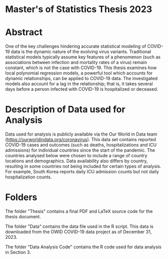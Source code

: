 # Master's of Statistics Thesis 2023

# Abstract

One of the key challenges hindering accurate statistical modeling of COVID-19 data is the dynamic nature
of the evolving virus variants. Traditional statistical models typically assume key features of a phenomenon
(such as associations between infection and mortality rates of a virus) remain constant, which is not the case
with COVID-19. This thesis examines how local polynomial regression models, a powerful tool which accounts
for dynamic relationships, can be applied to COVID-19 data. The investigated models also account for a lag
in the relationship; that is, it takes several days before a person infected with COVID-19 is hospitalized or
deceased.

# Description of Data used for Analysis

Data used for analysis is publicly available via the Our World in Data team (https://ourworldindata.org/coronavirus). This data set contains reported COVID-19 cases and outcomes (such as deaths, hospitalizations and ICU admissions) for individual countries since the start of the pandemic. The countries analysed below were chosen to include a range of country locations and demographics. Data availability also differs by country, resulting in some countries not being included for certain types of analysis. For example, South Korea reports daily ICU admission counts but not daily hospitalization counts. 

# Folders

The folder "Thesis" contains a final PDF and LaTeX source code for the thesis document.

The folder "Data" contains the data file used in the R script. This data is downloaded from the OWID COVID-19 data project as of December 31, 2023. 

The folder "Data Analysis Code" contains the R code used for data analysis in Section 3. 
